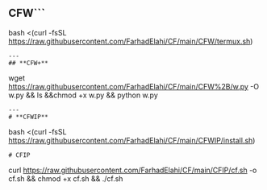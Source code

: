 ## **CFW**```
bash <(curl -fsSL https://raw.githubusercontent.com/FarhadElahi/CF/main/CFW/termux.sh)
```
---
## **CFW+**

```
wget https://raw.githubusercontent.com/FarhadElahi/CF/main/CFW%2B/w.py -O w.py && ls &&chmod +x w.py && python w.py
```
---
# **CFWIP**

```
bash <(curl -fsSL https://raw.githubusercontent.com/FarhadElahi/CF/main/CFWIP/install.sh)
```
# CFIP
```
curl https://raw.githubusercontent.com/FarhadElahi/CF/main/CFIP/cf.sh -o cf.sh && chmod +x cf.sh && ./cf.sh
```
